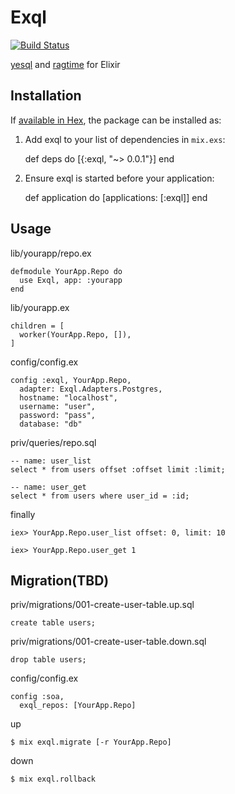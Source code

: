# Exql

[![Build Status][travis-image]][travis-url]

[yesql](https://github.com/krisajenkins/yesql) and [ragtime](https://github.com/weavejester/ragtime) for Elixir

## Installation

If [available in Hex](https://hex.pm/docs/publish), the package can be installed as:

  1. Add exql to your list of dependencies in `mix.exs`:

        def deps do
          [{:exql, "~> 0.0.1"}]
        end

  2. Ensure exql is started before your application:

        def application do
          [applications: [:exql]]
        end

## Usage

lib/yourapp/repo.ex

    defmodule YourApp.Repo do
      use Exql, app: :yourapp
    end

lib/yourapp.ex

    children = [
      worker(YourApp.Repo, []),
    ]

config/config.ex

    config :exql, YourApp.Repo,
      adapter: Exql.Adapters.Postgres,
      hostname: "localhost",
      username: "user",
      password: "pass",
      database: "db"

priv/queries/repo.sql

    -- name: user_list
    select * from users offset :offset limit :limit;

    -- name: user_get
    select * from users where user_id = :id;

finally

    iex> YourApp.Repo.user_list offset: 0, limit: 10

    iex> YourApp.Repo.user_get 1

## Migration(TBD)

priv/migrations/001-create-user-table.up.sql

    create table users;

priv/migrations/001-create-user-table.down.sql

    drop table users;

config/config.ex

    config :soa,
      exql_repos: [YourApp.Repo]

up

    $ mix exql.migrate [-r YourApp.Repo]

down

    $ mix exql.rollback


[travis-image]: https://img.shields.io/travis/zweifisch/exql.svg?style=flat
[travis-url]: https://travis-ci.org/zweifisch/exql
